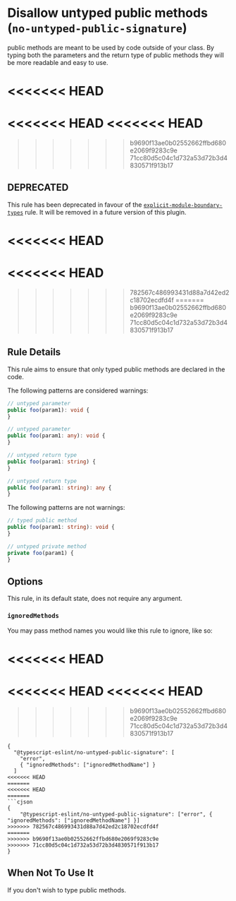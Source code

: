 # Disallow untyped public methods (`no-untyped-public-signature`)

public methods are meant to be used by code outside of your class. By typing both the parameters and the return type of public methods they will be more readable and easy to use.

<<<<<<< HEAD
=======
<<<<<<< HEAD
<<<<<<< HEAD
=======
>>>>>>> b9690f13ae0b02552662ffbd680e2069f9283c9e
>>>>>>> 71cc80d5c04c1d732a53d72b3d4830571f913b17
## DEPRECATED

This rule has been deprecated in favour of the [`explicit-module-boundary-types`](./explicit-module-boundary-types.md) rule.
It will be removed in a future version of this plugin.

<<<<<<< HEAD
=======
<<<<<<< HEAD
=======
>>>>>>> 782567c486993431d88a7d42ed2c18702ecdfd4f
=======
>>>>>>> b9690f13ae0b02552662ffbd680e2069f9283c9e
>>>>>>> 71cc80d5c04c1d732a53d72b3d4830571f913b17
## Rule Details

This rule aims to ensure that only typed public methods are declared in the code.

The following patterns are considered warnings:

```ts
// untyped parameter
public foo(param1): void {
}

// untyped parameter
public foo(param1: any): void {
}

// untyped return type
public foo(param1: string) {
}

// untyped return type
public foo(param1: string): any {
}
```

The following patterns are not warnings:

```ts
// typed public method
public foo(param1: string): void {
}

// untyped private method
private foo(param1) {
}
```

## Options

This rule, in its default state, does not require any argument.

### `ignoredMethods`

You may pass method names you would like this rule to ignore, like so:

<<<<<<< HEAD
=======
<<<<<<< HEAD
<<<<<<< HEAD
=======
>>>>>>> b9690f13ae0b02552662ffbd680e2069f9283c9e
>>>>>>> 71cc80d5c04c1d732a53d72b3d4830571f913b17
```jsonc
{
  "@typescript-eslint/no-untyped-public-signature": [
    "error",
    { "ignoredMethods": ["ignoredMethodName"] }
  ]
<<<<<<< HEAD
=======
<<<<<<< HEAD
=======
```cjson
{
    "@typescript-eslint/no-untyped-public-signature": ["error", { "ignoredMethods": ["ignoredMethodName"] }]
>>>>>>> 782567c486993431d88a7d42ed2c18702ecdfd4f
=======
>>>>>>> b9690f13ae0b02552662ffbd680e2069f9283c9e
>>>>>>> 71cc80d5c04c1d732a53d72b3d4830571f913b17
}
```

## When Not To Use It

If you don't wish to type public methods.
